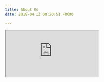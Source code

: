```yaml
---
title: About Us
date: 2018-04-12 00:20:51 +0000

---
```

<iframe src="https://docs.google.com/document/d/e/2PACX-1vQhX2U0D1yz5rdMde94wFG7BCTXVKIJ6RJJmiChCcB9Mc_mSUjL0Fhe5Hzhwx4iTmJQ8ggDGIyPY3lI/pub?embedded=true"></iframe>